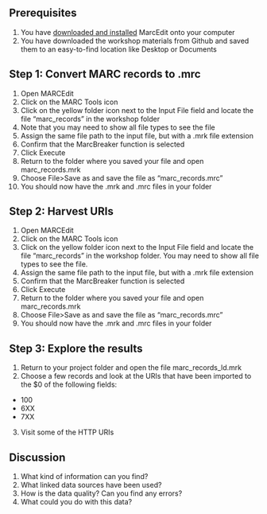 ## Prerequisites
1. You have [downloaded and installed](http://marcedit.reeset.net/downloads) MarcEdit onto your computer
2. You have downloaded the workshop materials from Github and saved them to an easy-to-find location like Desktop or Documents
## Step 1: Convert MARC records to .mrc 
1. Open MARCEdit
2. Click on the MARC Tools icon
3. Click on the yellow folder icon next to the Input File field and locate the file “marc_records” in the workshop folder
4. Note that you may need to show all file types to see the file
5. Assign the same file path to the input file, but with a .mrk file extension
6. Confirm that the MarcBreaker function is selected
7. Click Execute
8. Return to the folder where you saved your file and open marc_records.mrk
9. Choose File>Save as and save the file as “marc_records.mrc”
10. You should now have the .mrk and .mrc files in your folder
## Step 2: Harvest URIs
1.  Open MARCEdit
2. Click on the MARC Tools icon
3. Click on the yellow folder icon next to the Input File field and locate the file “marc_records” in the workshop folder. You may need to show all file types to see the file.
4. Assign the same file path to the input file, but with a .mrk file extension
6. Confirm that the MarcBreaker function is selected
6. Click Execute
7. Return to the folder where you saved your file and open marc_records.mrk
8. Choose File>Save as and save the file as “marc_records.mrc”
9. You should now have the .mrk and .mrc files in your folder
## Step 3: Explore the results
1. Return to your project folder and open the file marc_records_ld.mrk
2. Choose a few records and look at the URIs that have been imported to the $0 of the following fields:
  * 100
  * 6XX
  * 7XX
3. Visit some of the HTTP URIs
## Discussion
1. What kind of information can you find?
2. What linked data sources have been used?
3. How is the data quality? Can you find any errors?
4. What could you do with this data?
